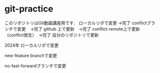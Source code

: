 # git-practice
このリポジトリはGit動画講座用です．
ローカルリポで変更  →完了
conflictブランチで変更　→完了
github 上で更新　→完了
conflict-remote上で更新（conflict発生）　→完了
自分のリポジトリで更新


2024年
ローカルリポで変更

new-feature branchで変更


no-fast-forwardブランチで変更